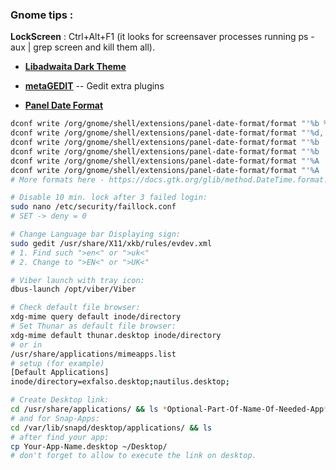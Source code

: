 ### Gnome tips :

**LockScreen** : Ctrl+Alt+F1
(it looks for screensaver processes running ps -aux | grep screen and kill them all).

- [**Libadwaita Dark Theme**](https://t.me/addtheme/libadwaita_dark)

- [**metaGEDIT**](https://github.com/pedrovernetti/metagedit) -- Gedit extra plugins

- [**Panel Date Format**](https://extensions.gnome.org/extension/1462/panel-date-format/)
```sh
dconf write /org/gnome/shell/extensions/panel-date-format/format "'%b %d,   %A,   %X'"
dconf write /org/gnome/shell/extensions/panel-date-format/format "'%d,   %A,   %H:%M %p'"
dconf write /org/gnome/shell/extensions/panel-date-format/format "'%b  %e  %a  %H:%M %p'"
dconf write /org/gnome/shell/extensions/panel-date-format/format "'%b  %e  %a  %R'"
dconf write /org/gnome/shell/extensions/panel-date-format/format "'%A    ·    %R    ·    %B  %e'"
dconf write /org/gnome/shell/extensions/panel-date-format/format "'%A     ·     %H : %M     ·     %B  %e'"
# More formats here - https://docs.gtk.org/glib/method.DateTime.format.html
```

```sh
# Disable 10 min. lock after 3 failed login:
sudo nano /etc/security/faillock.conf
# SET -> deny = 0

# Change Language bar Displaying sign:
sudo gedit /usr/share/X11/xkb/rules/evdev.xml
# 1. Find such ">en<" or ">uk<"
# 2. Change to ">EN<" or ">UK<"

# Viber launch with tray icon:
dbus-launch /opt/viber/Viber

# Check default file browser:
xdg-mime query default inode/directory
# Set Thunar as default file browser:
xdg-mime default thunar.desktop inode/directory
# or in
/usr/share/applications/mimeapps.list 
# setup (for example)
[Default Applications]
inode/directory=exfalso.desktop;nautilus.desktop;

# Create Desktop link:
cd /usr/share/applications/ && ls *Optional-Part-Of-Name-Of-Needed-App*
# and for Snap-Apps:
cd /var/lib/snapd/desktop/applications/ && ls
# after find your app:
cp Your-App-Name.desktop ~/Desktop/
# don't forget to allow to execute the link on desktop.

```